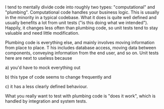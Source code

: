 I tend to mentally divide code into roughly two types: "computational" and "plumbing".
Computational code handles your business logic. This is usually in the minority in a typical codebase. 
What it does is quite well defined and usually benefits a lot from unit tests ("is this doing what we intended"). 
Happily, it changes less often than plumbing code, so unit tests tend to stay valuable and need little modification.

Plumbing code is everything else, and mainly involves moving information from place to place. T
his includes database access, moving data between components, conveying information from the end user, and so on. 
Unit tests here are next to useless because 

a) you'd have to mock everything out

b) this type of code seems to change frequently and 

c) it has a less clearly defined behaviour.

What you really want to test with plumbing code is "does it work", which is handled by integration and system tests.
